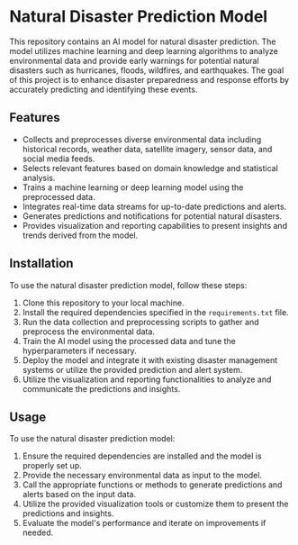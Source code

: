 
# Natural Disaster Prediction Model

This repository contains an AI model for natural disaster prediction. The model utilizes machine learning and deep learning algorithms to analyze environmental data and provide early warnings for potential natural disasters such as hurricanes, floods, wildfires, and earthquakes. The goal of this project is to enhance disaster preparedness and response efforts by accurately predicting and identifying these events.

## Features

- Collects and preprocesses diverse environmental data including historical records, weather data, satellite imagery, sensor data, and social media feeds.
- Selects relevant features based on domain knowledge and statistical analysis.
- Trains a machine learning or deep learning model using the preprocessed data.
- Integrates real-time data streams for up-to-date predictions and alerts.
- Generates predictions and notifications for potential natural disasters.
- Provides visualization and reporting capabilities to present insights and trends derived from the model.

## Installation

To use the natural disaster prediction model, follow these steps:

1. Clone this repository to your local machine.
2. Install the required dependencies specified in the `requirements.txt` file.
3. Run the data collection and preprocessing scripts to gather and preprocess the environmental data.
4. Train the AI model using the processed data and tune the hyperparameters if necessary.
5. Deploy the model and integrate it with existing disaster management systems or utilize the provided prediction and alert system.
6. Utilize the visualization and reporting functionalities to analyze and communicate the predictions and insights.

## Usage

To use the natural disaster prediction model:

1. Ensure the required dependencies are installed and the model is properly set up.
2. Provide the necessary environmental data as input to the model.
3. Call the appropriate functions or methods to generate predictions and alerts based on the input data.
4. Utilize the provided visualization tools or customize them to present the predictions and insights.
5. Evaluate the model's performance and iterate on improvements if needed.


